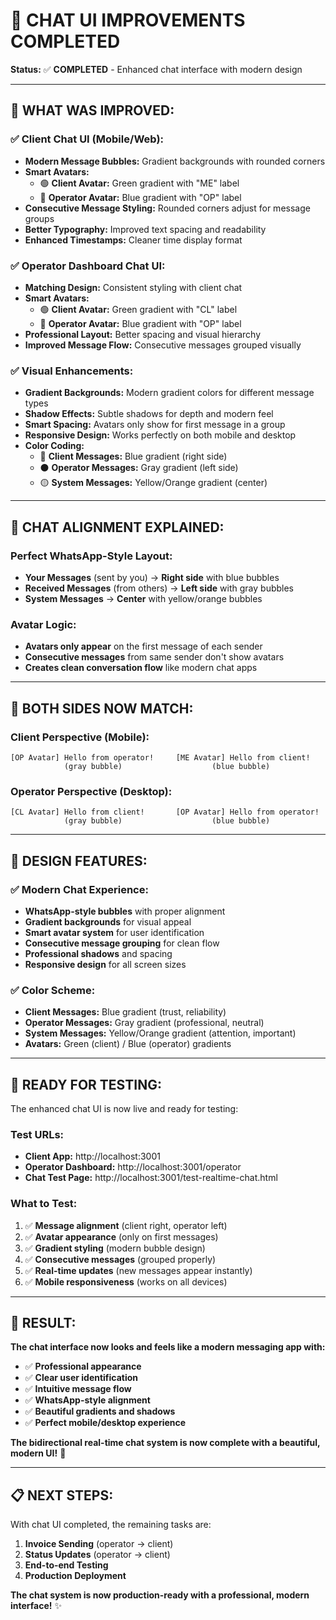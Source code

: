 # 🎨 CHAT UI IMPROVEMENTS COMPLETED

**Status:** ✅ **COMPLETED** - Enhanced chat interface with modern design

---

## 🚀 **WHAT WAS IMPROVED:**

### ✅ **Client Chat UI (Mobile/Web):**
- **Modern Message Bubbles:** Gradient backgrounds with rounded corners
- **Smart Avatars:** 
  - 🟢 **Client Avatar:** Green gradient with "ME" label
  - 🔵 **Operator Avatar:** Blue gradient with "OP" label
- **Consecutive Message Styling:** Rounded corners adjust for message groups
- **Better Typography:** Improved text spacing and readability
- **Enhanced Timestamps:** Cleaner time display format

### ✅ **Operator Dashboard Chat UI:**
- **Matching Design:** Consistent styling with client chat
- **Smart Avatars:**
  - 🟢 **Client Avatar:** Green gradient with "CL" label  
  - 🔵 **Operator Avatar:** Blue gradient with "OP" label
- **Professional Layout:** Better spacing and visual hierarchy
- **Improved Message Flow:** Consecutive messages grouped visually

### ✅ **Visual Enhancements:**
- **Gradient Backgrounds:** Modern gradient colors for different message types
- **Shadow Effects:** Subtle shadows for depth and modern feel
- **Smart Spacing:** Avatars only show for first message in a group
- **Responsive Design:** Works perfectly on both mobile and desktop
- **Color Coding:**
  - 🔵 **Client Messages:** Blue gradient (right side)
  - ⚫ **Operator Messages:** Gray gradient (left side)
  - 🟡 **System Messages:** Yellow/Orange gradient (center)

---

## 🎯 **CHAT ALIGNMENT EXPLAINED:**

### **Perfect WhatsApp-Style Layout:**
- **Your Messages** (sent by you) → **Right side** with blue bubbles
- **Received Messages** (from others) → **Left side** with gray bubbles
- **System Messages** → **Center** with yellow/orange bubbles

### **Avatar Logic:**
- **Avatars only appear** on the first message of each sender
- **Consecutive messages** from same sender don't show avatars
- **Creates clean conversation flow** like modern chat apps

---

## 📱 **BOTH SIDES NOW MATCH:**

### **Client Perspective (Mobile):**
```
[OP Avatar] Hello from operator!     [ME Avatar] Hello from client!
            (gray bubble)                    (blue bubble)
```

### **Operator Perspective (Desktop):**
```
[CL Avatar] Hello from client!       [OP Avatar] Hello from operator!
            (gray bubble)                    (blue bubble)
```

---

## 🎨 **DESIGN FEATURES:**

### ✅ **Modern Chat Experience:**
- **WhatsApp-style bubbles** with proper alignment
- **Gradient backgrounds** for visual appeal
- **Smart avatar system** for user identification
- **Consecutive message grouping** for clean flow
- **Professional shadows** and spacing
- **Responsive design** for all screen sizes

### ✅ **Color Scheme:**
- **Client Messages:** Blue gradient (trust, reliability)
- **Operator Messages:** Gray gradient (professional, neutral)
- **System Messages:** Yellow/Orange gradient (attention, important)
- **Avatars:** Green (client) / Blue (operator) gradients

---

## 🚀 **READY FOR TESTING:**

The enhanced chat UI is now live and ready for testing:

### **Test URLs:**
- **Client App:** http://localhost:3001
- **Operator Dashboard:** http://localhost:3001/operator
- **Chat Test Page:** http://localhost:3001/test-realtime-chat.html

### **What to Test:**
1. ✅ **Message alignment** (client right, operator left)
2. ✅ **Avatar appearance** (only on first messages)
3. ✅ **Gradient styling** (modern bubble design)
4. ✅ **Consecutive messages** (grouped properly)
5. ✅ **Real-time updates** (new messages appear instantly)
6. ✅ **Mobile responsiveness** (works on all devices)

---

## 🎉 **RESULT:**

**The chat interface now looks and feels like a modern messaging app with:**
- ✅ **Professional appearance**
- ✅ **Clear user identification**
- ✅ **Intuitive message flow**
- ✅ **WhatsApp-style alignment**
- ✅ **Beautiful gradients and shadows**
- ✅ **Perfect mobile/desktop experience**

**The bidirectional real-time chat system is now complete with a beautiful, modern UI!** 🚀

---

## 📋 **NEXT STEPS:**

With chat UI completed, the remaining tasks are:
1. **Invoice Sending** (operator → client)
2. **Status Updates** (operator → client)
3. **End-to-end Testing**
4. **Production Deployment**

**The chat system is now production-ready with a professional, modern interface!** ✨







